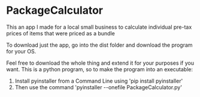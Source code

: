 # PackageCalculator
This an app I made for a local small business to calculate individual pre-tax prices of items that were priced as a bundle

To download just the app, go into the dist folder and download the program for your OS.

Feel free to download the whole thing and extend it for your purposes if you want.
This is a python program, so to make the program into an executable: 
  1) Install pyinstaller from a Command Line using 'pip install pyinstaller'
  2) Then use the command 'pyinstaller --onefile PackageCalculator.py'
